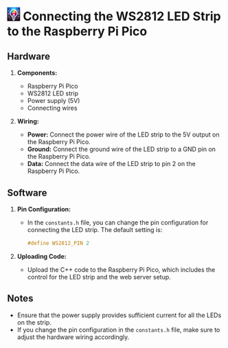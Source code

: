 # <img src="icon.png" width="30"> Connecting the WS2812 LED Strip to the Raspberry Pi Pico

## Hardware

1. **Components:**
   - Raspberry Pi Pico
   - WS2812 LED strip
   - Power supply (5V)
   - Connecting wires

2. **Wiring:**
   - **Power:** Connect the power wire of the LED strip to the 5V output on the Raspberry Pi Pico.
   - **Ground:** Connect the ground wire of the LED strip to a GND pin on the Raspberry Pi Pico.
   - **Data:** Connect the data wire of the LED strip to pin 2 on the Raspberry Pi Pico.

## Software

1. **Pin Configuration:**
   - In the `constants.h` file, you can change the pin configuration for connecting the LED strip. The default setting is:
     ```cpp
     #define WS2812_PIN 2
     ```

2. **Uploading Code:**
   - Upload the C++ code to the Raspberry Pi Pico, which includes the control for the LED strip and the web server setup.

## Notes

- Ensure that the power supply provides sufficient current for all the LEDs on the strip.
- If you change the pin configuration in the `constants.h` file, make sure to adjust the hardware wiring accordingly.
